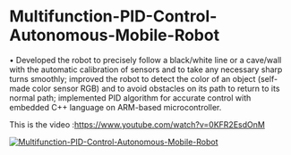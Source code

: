 # Multifunction-PID-Control-Autonomous-Mobile-Robot

•	Developed the robot to precisely follow a black/white line or a cave/wall with the automatic calibration of sensors and to take any necessary sharp turns smoothly; improved the robot to detect the color of an object (self-made color sensor RGB) and to avoid obstacles on its path to return to its normal path; implemented PID algorithm for accurate control with embedded C++ language on ARM-based microcontroller.

This is the video :https://www.youtube.com/watch?v=0KFR2EsdOnM <br/>

[![Multifunction-PID-Control-Autonomous-Mobile-Robot](https://img.youtube.com/vi/0KFR2EsdOnM/0.jpg)](https://www.youtube.com/watch?v=0KFR2EsdOnM)

